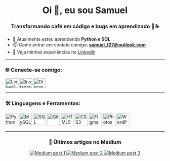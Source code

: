 <h1 align="center">Oi 👋, eu sou Samuel</h1>
<h3 align="center">Transformando café em código e bugs em aprendizado 🚀☕</h3>

- 🌱 Atualmente estou aprendendo **Python e SQL**
- 📫 Como entrar em contato comigo: **samuel_f27@outlook.com**
- 📄 Veja minhas experiências no [LinkedIn](https://www.linkedin.com/in/samuel-ferreira27/)

---

<h3 align="left">🌐 Conecte-se comigo:</h3>
<p align="left">
<a href="https://www.linkedin.com/in/samuel-ferreira27/" target="_blank">
  <img align="center" src="https://raw.githubusercontent.com/rahuldkjain/github-profile-readme-generator/master/src/images/icons/Social/linked-in-alt.svg" alt="LinkedIn" height="30" width="40"/>
</a>
<a href="https://instagram.com/samuuka_zs" target="_blank">
  <img align="center" src="https://raw.githubusercontent.com/rahuldkjain/github-profile-readme-generator/master/src/images/icons/Social/instagram.svg" alt="Instagram" height="30" width="40"/>
</a>
<a href="https://discord.com/users/samuuka_zs" target="_blank">
  <img align="center" src="https://raw.githubusercontent.com/rahuldkjain/github-profile-readme-generator/master/src/images/icons/Social/discord.svg" alt="Discord" height="30" width="40"/>
</a>
</p>

---

<h3 align="left">🛠️ Linguagens e Ferramentas:</h3>
<p align="left">
  <img src="https://cdn.jsdelivr.net/gh/devicons/devicon/icons/python/python-original.svg" height="40" alt="Python"/>
  <img src="https://cdn.jsdelivr.net/gh/devicons/devicon/icons/mysql/mysql-original.svg" height="40" alt="MySQL"/>
  <img src="https://www.svgrepo.com/show/303229/microsoft-sql-server-logo.svg" height="40" alt="SQL Server"/>
  <img src="https://cdn.jsdelivr.net/gh/devicons/devicon/icons/git/git-original.svg" height="40" alt="Git"/>
  <img src="https://cdn.jsdelivr.net/gh/devicons/devicon/icons/html5/html5-original.svg" height="40" alt="HTML5"/>
  <img src="https://cdn.jsdelivr.net/gh/devicons/devicon/icons/css3/css3-original.svg" height="40" alt="CSS3"/>
  <img src="https://cdn.jsdelivr.net/gh/devicons/devicon/icons/figma/figma-original.svg" height="40" alt="Figma"/>
  <img src="https://cdn.jsdelivr.net/gh/devicons/devicon/icons/photoshop/photoshop-plain.svg" height="40" alt="Photoshop"/>
  <img src="https://cdn.jsdelivr.net/gh/devicons/devicon/icons/wordpress/wordpress-original.svg" height="40" alt="WordPress"/>
</p>

---

<h3 align="center">📝 Últimos artigos no Medium</h3>
<div align="center">
  <a target="_blank" href="https://github-readme-medium-recent-article.vercel.app/medium/@samuuka_zs/0">
    <img src="https://github-readme-medium-recent-article.vercel.app/medium/@samuuka_zs/0" alt="Medium post 1"  />
  </a>
  <a target="_blank" href="https://github-readme-medium-recent-article.vercel.app/medium/@samuuka_zs/1">
    <img src="https://github-readme-medium-recent-article.vercel.app/medium/@samuuka_zs/1" alt="Medium post 2"  />
  </a>
  <a target="_blank" href="https://github-readme-medium-recent-article.vercel.app/medium/@samuuka_zs/2">
    <img src="https://github-readme-medium-recent-article.vercel.app/medium/@samuuka_zs/2" alt="Medium post 3"  />
  </a>
</div>
